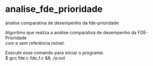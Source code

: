 # analise_fde_prioridade
analise comparativa de desempenho da fde-prioridade

Algoritmo que realiza a análise comparativa de desempenho da FDE-Prioridade  
com e sem referência móvel.

Execute esse comando para iniciar o programa:  
$ gcc fde.c fde_f.c && ./a.out  
